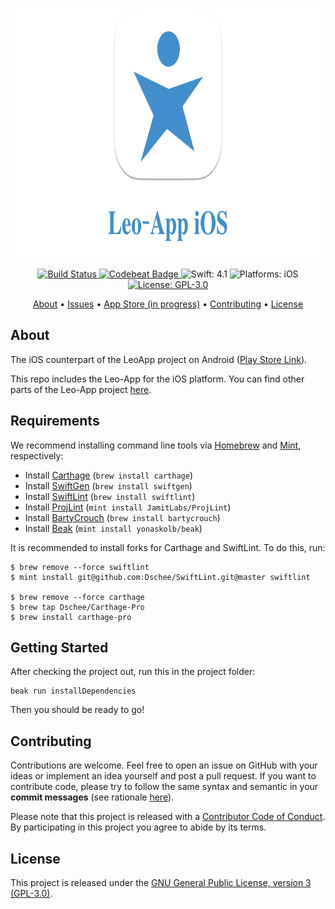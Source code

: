 <p align="center">
  <img src="https://raw.githubusercontent.com/Leo-App/iOS/stable/logo.png"
      width=800 height=400 alt="Leo-App Icon">
</p>

<p align="center">
    <a href="https://app.bitrise.io/app/26e04c60fc574e09">
        <img src="https://app.bitrise.io/app/26e04c60fc574e09/status.svg?token=p-4s0GdMP-474Ah6b8eLxg&branch=stable"
             alt="Build Status">
    </a>
    <a href="https://codebeat.co/projects/github-com-leo-app-ios-stable">
        <img src="https://codebeat.co/badges/09d99579-954f-4c52-882e-1bec94ba9007"
             alt="Codebeat Badge">
    </a>
    <img src="https://img.shields.io/badge/Swift-4.1-FFAC45.svg"
         alt="Swift: 4.1">
    <img src="https://img.shields.io/badge/Platforms-iOS-FF69B4.svg"
        alt="Platforms: iOS">
    <a href="https://github.com/Leo-App/iOS/blob/stable/LICENSE">
        <img src="https://img.shields.io/badge/License-GPL--3.0-lightgrey.svg"
             alt="License: GPL-3.0">
    </a>
</p>

<p align="center">
    <a href="#about">About</a>
  • <a href="https://github.com/Leo-App/iOS/issues">Issues</a>
  • <a href="#">App Store (in progress)</a>
  • <a href="#contributing">Contributing</a>
  • <a href="#license">License</a>
</p>


## About

The iOS counterpart of the LeoApp project on Android ([Play Store Link](https://play.google.com/store/apps/details?id=de.slgdev.leoapp&hl=de)).

This repo includes the Leo-App for the iOS platform. You can find other parts of the Leo-App project [here](https://github.com/Leo-App).


## Requirements

We recommend installing command line tools via
[Homebrew](https://brew.sh/index_de.html) and [Mint](https://github.com/yonaskolb/Mint), respectively:

* Install [Carthage](https://github.com/Carthage/Carthage) (`brew install carthage`)
* Install [SwiftGen](https://github.com/SwiftGen/SwiftGen) (`brew install swiftgen`)
* Install [SwiftLint](https://github.com/realm/SwiftLint) (`brew install swiftlint`)
* Install [ProjLint](https://github.com/JamitLabs/ProjLint) (`mint install JamitLabs/ProjLint`)
* Install [BartyCrouch](https://github.com/Flinesoft/BartyCrouch) (`brew install bartycrouch`)
* Install [Beak](https://github.com/yonaskolb) (`mint install yonaskolb/beak`)

It is recommended to install forks for Carthage and SwiftLint. To do this, run:

```
$ brew remove --force swiftlint
$ mint install git@github.com:Dschee/SwiftLint.git@master swiftlint

$ brew remove --force carthage
$ brew tap Dschee/Carthage-Pro
$ brew install carthage-pro
```

## Getting Started

After checking the project out, run this in the project folder:

```
beak run installDependencies
```

Then you should be ready to go!


## Contributing

Contributions are welcome. Feel free to open an issue on GitHub with your ideas or implement an idea yourself and post a pull request. If you want to contribute code, please try to follow the same syntax and semantic in your **commit messages** (see rationale [here](http://chris.beams.io/posts/git-commit/)).

Please note that this project is released with a [Contributor Code of Conduct](https://github.com/Leo-App/iOS/blob/stable/CONDUCT.md). By participating in this project you agree to abide by its terms.


## License

This project is released under the [GNU General Public License, version 3 (GPL-3.0)](http://opensource.org/licenses/GPL-3.0).
